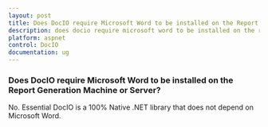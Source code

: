 ```yaml
---
layout: post
title: Does DocIO require Microsoft Word to be installed on the Report Generation Machine or Server | DocIO | ASP.NET Webforms | Syncfusion
description: does docio require microsoft word to be installed on the report generation machine or server?
platform: aspnet
control: DocIO
documentation: ug
---
```


### Does DocIO require Microsoft Word to be installed on the Report Generation Machine or Server?

No. Essential DocIO is a 100% Native .NET library that does not depend on Microsoft Word.

